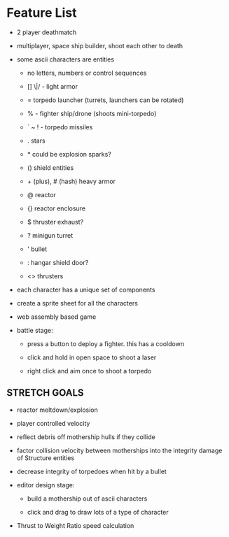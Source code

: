 # Feature List #

- 2 player deathmatch

- multiplayer, space ship builder, shoot each other to death

- some ascii characters are entities

    - no letters, numbers or control sequences

    - [] \\|/ - light armor

    - = torpedo launcher (turrets, launchers can be rotated)

    - % - fighter ship/drone (shoots mini-torpedo)

    - ` ~ ! - torpedo missiles

    - . stars

    - \* could be explosion sparks?

    - () shield entities

    - \+ (plus), # (hash) heavy armor

    - @ reactor

    - {} reactor enclosure

    - $ thruster exhaust?

    - ? minigun turret

    - ' bullet

    - : hangar shield door?

    - <> thrusters

- each character has a unique set of components

- create a sprite sheet for all the characters

- web assembly based game
 
- battle stage: 

    - press a button to deploy a fighter. this has a cooldown

    - click and hold in open space to shoot a laser

    - right click and aim once to shoot a torpedo

## STRETCH GOALS ##

- reactor meltdown/explosion

- player controlled velocity

- reflect debris off mothership hulls if they collide

- factor collision velocity between motherships into the integrity damage of Structure entities

- decrease integrity of torpedoes when hit by a bullet

- editor design stage: 

    - build a mothership out of ascii characters

    - click and drag to draw lots of a type of character

- Thrust to Weight Ratio speed calculation
